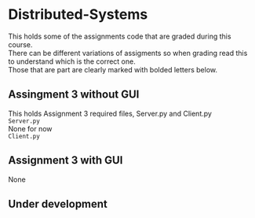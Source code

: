 # Distributed-Systems
This holds some of the assignments code that are graded during this course.<br />
There can be different variations of assigments so when grading read this to understand which is the correct one.<br />
Those that are part are clearly marked with bolded letters below.<br />
## Assingment 3 without GUI
This holds Assignment 3 required files, Server.py and Client.py<br />
<code>Server.py</code> <br />
None for now <br />
<code>Client.py</code> <br />

## Assignment 3 with GUI
None

## Under development
